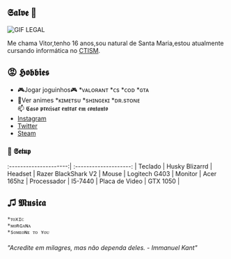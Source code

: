 ##  𝕾𝖆𝖑𝖛𝖊 👺

![GIF LEGAL](https://i.pinimg.com/originals/8f/1f/94/8f1f94f276216e4aab8e134a548ad0f1.gif)






Me chama Vitor,tenho 16 anos,sou natural de Santa Maria,estou atualmente cursando informática no [CTISM](https://www.ufsm.br/unidades-universitarias/ctism/).

## 😡 𝕳𝖔𝖇𝖇𝖎𝖊𝖘

* 🎮Jogar joguinhos🎮 
	*ᴠᴀʟᴏʀᴀɴᴛ
	*ᴄs
	*ᴄᴏᴅ
	*ɢᴛᴀ
* 👀Ver animes
	*ᴋɪᴍᴇᴛsᴜ
	*sʜɪɴɢᴇᴋɪ 
	*ᴅʀ.sᴛᴏɴᴇ				
📫 𝕮𝖆𝖘𝖔 𝖕𝖗𝖊𝖈𝖎𝖘𝖆𝖗 𝖊𝖓𝖙𝖗𝖆𝖗 𝖊𝖒 𝖈𝖔𝖓𝖙𝖆𝖓𝖙𝖔 
* [Instagram](Instagram.com/vitor.pps)
* [Twitter](https://twitter.com/d9light_)
* [Steam](https://steamcommunity.com/id/d9light)	

### 🎹 𝕾𝖊𝖙𝖚𝖕 
:---------------------:| :--------------------: | 
 Teclado               | Husky Blizarrd         |
 Headset               | Razer BlackShark V2    |
 Mouse                 | Logitech G403          |
 Monitor               | Acer 165hz             |
 Processador           | I5-7440                |
 Placa de Video        | GTX 1050               |



## ♫ 𝕸𝖚𝖘𝖎𝖈𝖆
 	*ᴛᴏxɪᴄ
 	*ᴍᴏʀɢᴀɴᴀ
 	*sᴏᴍᴇᴏɴᴇ ᴛᴏ ʏᴏᴜ

###### "Acredite em milagres, mas não dependa deles.   - Immanuel Kant" 
